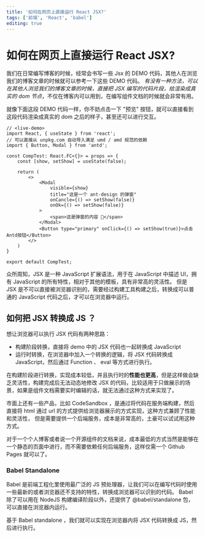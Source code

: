 ```yaml
---
title: '如何在网页上直接运行 React JSX?'
tags: ['前端', 'React', 'babel']
editing: true
---
```


# 如何在网页上直接运行 React JSX?

我们在日常编写博客的时候，经常会书写一些 Jsx 的 DEMO 代码，其他人在浏览我们的博客文章的时候就可以参考一下这些 DEMO 代码。
*有没有一种方法，可以在其他人浏览我们的博客文章的时候，直接把 JSX 编写的代码片段，给渲染成真实的 dom 节点*，不仅在博客内可以用到，在编写组件文档的时候就会非常有用。

就像下面这段 DEMO 代码一样，你不妨点击一下 "预览" 按钮，就可以直接看到这段代码渲染成真实的 dom 之后的样子，甚至还可以进行交互。

```tsx
// <live-demo>
import React, { useState } from 'react';
// 可以直接从 unpkg.com 自动导入满足 umd / amd 规范的依赖
import { Button, Modal } from 'antd';

const CompTest: React.FC<{}> = props => {
    const [show, setShow] = useState(false);
    
    return (
        <>
            <Modal
                visible={show}
                title="这是一个 ant-design 的弹窗"
                onCancle={() => setShow(false)}
                onOk={() => setShow(false)}
            >
                <span>这是弹窗的内容 🚀</span>
            </Modal>
            <Button type="primary" onClick={() => setShow(true)}>点击Antd按钮</Button>
        </>
    )
}

export default CompTest;
```

众所周知，JSX 是一种 JavaScript 扩展语法，用于在 JavaScript 中描述 UI，拥有 JavaScript 的所有特性，相对于其他的模板，具有非常高的灵活性。
但是 JSX 是不可以直接被浏览器识别的，需要经过构建工具构建之后，转换成可以普通的 JavaScript 代码之后，才可以在浏览器中运行。

## 如何把 JSX 转换成 JS ？

想让浏览器可以执行 JSX 代码有两种思路：
- 构建阶段转换，直接将 demo 中的 JSX 代码也一起转换成 JavaScript
- 运行时转换，在浏览器中加入一个转换的逻辑，将 JSX 代码转换成 JavaScript，然后通过 Function 、 eval 等方式进行执行。

在构建阶段进行转换，实现成本较低，并且执行时的**性能也更高**，但是这样做会缺乏灵活性，构建完成后无法动态地修改 JSX 的代码，比较适用于只做展示的场景，如果是组件文档需要实时编辑的话，就无法通过这种方式来实现了。

市面上还有一些产品，比如 CodeSandbox ，是通过将代码在服务端构建，然后直接将 html 通过 url 的方式提供给浏览器展示的方式实现，这种方式兼顾了性能和灵活性，
但是需要提供一个后端服务，成本是非常高的，土豪可以试试用这种方式。

对于一个个人博客或者说一个开源组件的文档来说，成本最低的方式当然是能够在一个静态的页面中进行，而不需要依赖任何后端服务，这样仅需一个 Github Pages 就可以了。

### Babel Standalone

Babel 是前端工程化里使用最广泛的 JS 预处理器，让我们可以在编写代码时使用一些最新的或者浏览器还不支持的特性，转换成浏览器可以识别的代码。
Babel 除了可以用在 NodeJS 构建编译阶段以外，还提供了 @babel/standalone 包，可以直接在浏览器内运行。

基于 Babel standalone ，我们就可以实现在浏览器内将 JSX 代码转换成 JS，然后进行执行。
